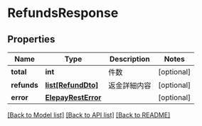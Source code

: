 # RefundsResponse

## Properties
Name | Type | Description | Notes
------------ | ------------- | ------------- | -------------
**total** | **int** | 件数 | [optional] 
**refunds** | [**list[RefundDto]**](RefundDto.md) | 返金詳細内容 | [optional] 
**error** | [**ElepayRestError**](ElepayRestError.md) |  | [optional] 

[[Back to Model list]](../README.md#documentation-for-models) [[Back to API list]](../README.md#documentation-for-api-endpoints) [[Back to README]](../README.md)


